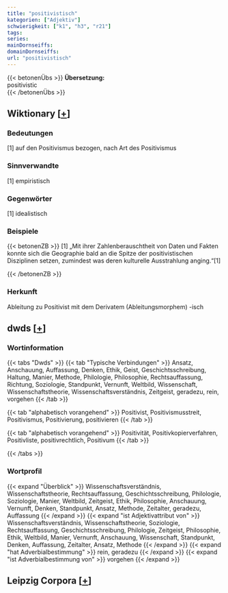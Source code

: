 ```yaml
---
title: "positivistisch"
kategorien: ["Adjektiv"]
schwierigkeit: ["k1", "h3", "r21"]
tags:
series:
mainDornseiffs:
domainDornseiffs:
url: "positivistisch"
---
```


{{< betonenÜbs >}}
**Übersetzung:**  
positivistic  
{{< /betonenÜbs >}}

## Wiktionary [[+](https://de.wiktionary.org/wiki/positivistisch)]

### Bedeutungen
[1] auf den Positivismus bezogen, nach Art des Positivismus  

### Sinnverwandte
[1] empiristisch  

### Gegenwörter
[1] idealistisch  

### Beispiele
{{< betonenZB >}}
[1] „Mit ihrer Zahlenberauschtheit von Daten und Fakten konnte sich die Geographie bald an die Spitze der positivistischen Disziplinen setzen, zumindest was deren kulturelle Ausstrahlung anging.“[1]  

{{< /betonenZB >}}
### Herkunft
Ableitung zu Positivist mit dem Derivatem (Ableitungsmorphem) -isch  



## dwds [[+](https://www.dwds.de/wb/positivistisch)]

### Wortinformation
{{< tabs "Dwds" >}}
{{< tab "Typische Verbindungen" >}}
Ansatz, Anschauung, Auffassung, Denken, Ethik, Geist, Geschichtsschreibung, Haltung, Manier, Methode, Philologie, Philosophie, Rechtsauffassung, Richtung, Soziologie, Standpunkt, Vernunft, Weltbild, Wissenschaft, Wissenschaftstheorie, Wissenschaftsverständnis, Zeitgeist, geradezu, rein, vorgehen
{{< /tab >}}

{{< tab "alphabetisch vorangehend" >}}
Positivist, Positivismusstreit, Positivismus, Positivierung, positivieren
{{< /tab >}}

{{< tab "alphabetisch vorangehend" >}}
Positivität, Positivkopierverfahren, Positivliste, positivrechtlich, Positivum
{{< /tab >}}

{{< /tabs >}}

### Wortprofil
{{< expand "Überblick" >}} Wissenschaftsverständnis, Wissenschaftstheorie, Rechtsauffassung, Geschichtsschreibung, Philologie, Soziologie, Manier, Weltbild, Zeitgeist, Ethik, Philosophie, Anschauung, Vernunft, Denken, Standpunkt, Ansatz, Methode, Zeitalter, geradezu, Auffassung {{< /expand >}}
{{< expand "ist Adjektivattribut von" >}} Wissenschaftsverständnis, Wissenschaftstheorie, Soziologie, Rechtsauffassung, Geschichtsschreibung, Philologie, Zeitgeist, Philosophie, Ethik, Weltbild, Manier, Vernunft, Anschauung, Wissenschaft, Standpunkt, Denken, Auffassung, Zeitalter, Ansatz, Methode {{< /expand >}}
{{< expand "hat Adverbialbestimmung" >}} rein, geradezu {{< /expand >}}
{{< expand "ist Adverbialbestimmung von" >}} vorgehen {{< /expand >}}

## Leipzig Corpora [[+](https://corpora.uni-leipzig.de/en/res?word=positivistisch&corpusId=deu_newscrawl-public_2018)]

